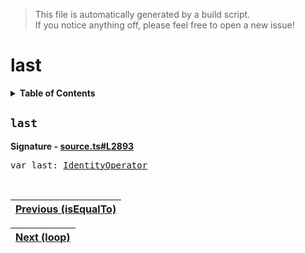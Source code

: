> This file is automatically generated by a build script.<br>If you notice anything off, please feel free to open a new issue!

# last

<details><summary><b>Table of Contents</b></summary>

1. [<code>last</code>](#last)</details>

## <a name="last"></a><code>last</code>

<b>Signature - [source.ts#L2893](..\/..\/packages\/core\/src\/source.ts#L2893)</b>

<pre>var last: <a href="001-IdentityOperator.md#IdentityOperator">IdentityOperator</a></pre><br>

| [Previous \(isEqualTo\)](038-isEqualTo.md#readme) |
| --- |

<div align="right">

| [Next \(loop\)](040-loop.md#readme) |
| --- |
</div>
